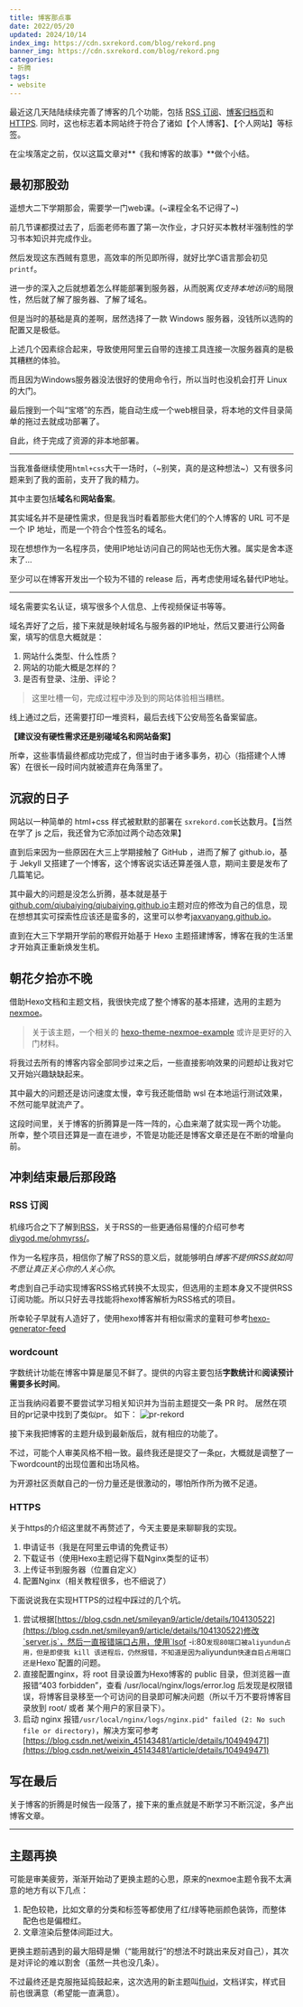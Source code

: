 ```yaml
---
title: 博客那点事
date: 2022/05/20
updated: 2024/10/14
index_img: https://cdn.sxrekord.com/blog/rekord.png
banner_img: https://cdn.sxrekord.com/blog/rekord.png
categories: 
- 折腾
tags:
- website
---
```


最近这几天陆陆续续完善了博客的几个功能，包括 [RSS 订阅](https://sxrekord.com/atom.xml)、[博客归档页](https://sxrekord.com/archives.html)和[HTTPS](https://en.wikipedia.org/wiki/HTTPS).
同时，这也标志着本网站终于符合了诸如【个人博客】、【个人网站】等标签。

在尘埃落定之前，仅以这篇文章对**《我和博客的故事》**做个小结。
## 最初那股劲
遥想大二下学期那会，需要学一门web课。(~课程全名不记得了~)

前几节课都摸过去了，后面老师布置了第一次作业，才只好买本教材半强制性的学习书本知识并完成作业。

然后发现这东西贼有意思，高效率的所见即所得，就好比学C语言那会初见`printf`。

进一步的深入之后就想着怎么样能部署到服务器，从而脱离*仅支持本地访问*的局限性，然后就了解了服务器、了解了域名。

但是当时的基础是真的差啊，居然选择了一款 Windows 服务器，没钱所以选购的配置又是极低。

上述几个因素综合起来，导致使用阿里云自带的连接工具连接一次服务器真的是极其糟糕的体验。

而且因为Windows服务器没法很好的使用命令行，所以当时也没机会打开 Linux 的大门。

最后搜到一个叫“宝塔”的东西，能自动生成一个web根目录，将本地的文件目录简单的拖过去就成功部署了。

自此，终于完成了资源的非本地部署。

--- 

当我准备继续使用`html+css`大干一场时，（~别笑，真的是这种想法~）又有很多问题来到了我的面前，支开了我的精力。

其中主要包括**域名**和**网站备案**。

其实域名并不是硬性需求，但是我当时看着那些大佬们的个人博客的 URL 可不是一个 IP 地址，而是一个符合个性签名的域名。

现在想想作为一名程序员，使用IP地址访问自己的网站也无伤大雅。属实是舍本逐末了...

至少可以在博客开发出一个较为不错的 release 后，再考虑使用域名替代IP地址。 

---

域名需要实名认证，填写很多个人信息、上传视频保证书等等。

域名弄好了之后，接下来就是映射域名与服务器的IP地址，然后又要进行公网备案，填写的信息大概就是：
1. 网站什么类型、什么性质？
2. 网站的功能大概是怎样的？
3. 是否有登录、注册、评论？

> 这里吐槽一句，完成过程中涉及到的网站体验相当糟糕。

线上通过之后，还需要打印一堆资料，最后去线下公安局签名备案留底。

**【建议没有硬性需求还是别碰域名和网站备案】**

所幸，这些事情最终都成功完成了，但当时由于诸多事务，初心（指搭建个人博客）在很长一段时间内就被遗弃在角落里了。
## 沉寂的日子
网站以一种简单的 html+css 样式被默默的部署在 `sxrekord.com`长达数月。【当然在学了 js 之后，我还曾为它添加过两个动态效果】

直到后来因为一些原因在大三上学期接触了 GitHub ，进而了解了 github.io，基于 Jekyll 又搭建了一个博客，这个博客说实话还算差强人意，期间主要是发布了几篇笔记。

其中最大的问题是没怎么折腾，基本就是基于[github.com/qiubaiying/qiubaiying.github.io](https://github.com/qiubaiying/qiubaiying.github.io)主题对应的修改为自己的信息，现在想想其实可探索性应该还是蛮多的，这里可以参考[jaxvanyang.github.io](https://jaxvanyang.github.io/)。

直到在大三下学期开学前的寒假开始基于 Hexo 主题搭建博客，博客在我的生活里才开始真正重新焕发生机。
## 朝花夕拾亦不晚
借助Hexo文档和主题文档，我很快完成了整个博客的基本搭建，选用的主题为[nexmoe](https://github.com/theme-nexmoe/hexo-theme-nexmoe)。

> 关于该主题，一个相关的 [hexo-theme-nexmoe-example](https://github.com/theme-nexmoe/hexo-theme-nexmoe-example) 或许是更好的入门材料。

将我过去所有的博客内容全部同步过来之后，一些直接影响效果的问题却让我对它又开始兴趣缺缺起来。

其中最大的问题还是访问速度太慢，幸亏我还能借助 wsl 在本地运行测试效果，不然可能早就流产了。

这段时间里，关于博客的折腾算是一阵一阵的，心血来潮了就实现一两个功能。
所幸，整个项目还算是一直在进步，不管是功能还是博客文章还是在不断的增量向前。
## 冲刺结束最后那段路
### RSS 订阅
机缘巧合之下了解到[RSS](https://en.wikipedia.org/wiki/RSS)，关于RSS的一些更通俗易懂的介绍可参考[diygod.me/ohmyrss/](https://diygod.me/ohmyrss/)。

作为一名程序员，相信你了解了RSS的意义后，就能够明白*博客不提供RSS就如同不愿让真正关心你的人关心你*。

考虑到自己手动实现博客RSS格式转换不太现实，但选用的主题本身又不提供RSS订阅功能。所以只好去寻找能将hexo博客解析为RSS格式的项目。

所幸轮子早就有人造好了，使用hexo博客并有相似需求的童鞋可参考[hexo-generator-feed](https://github.com/hexojs/hexo-generator-feed)
### wordcount
字数统计功能在博客中算是屡见不鲜了。提供的内容主要包括**字数统计**和**阅读预计需要多长时间**。

正当我纳闷着要不要尝试学习相关知识并为当前主题提交一条 PR 时。
居然在项目的pr记录中找到了类似pr。 如下：
![pr-rekord](https://cdn.sxrekord.com/blog/pr-rekord-22.5.20.webp)

接下来我把博客的主题升级到最新版后，就有相应的功能了。

不过，可能个人审美风格不相一致。最终我还是提交了一条[pr](https://github.com/theme-nexmoe/hexo-theme-nexmoe/pull/209)，大概就是调整了一下wordcount的出现位置和出场风格。

为开源社区贡献自己的一份力量还是很激动的，哪怕所作所为微不足道。
### HTTPS
关于https的介绍这里就不再赘述了，今天主要是来聊聊我的实现。
1. 申请证书（我是在阿里云申请的免费证书）
2. 下载证书（使用Hexo主题记得下载Nginx类型的证书）
3. 上传证书到服务器（位置自定义）
4. 配置Nginx（相关教程很多，也不细说了）

下面说说我在实现HTTPS的过程中踩过的几个坑。
1. 尝试根据[https://blog.csdn.net/smileyan9/article/details/104130522](https://blog.csdn.net/smileyan9/article/details/104130522)修改`server.js`，然后一直报错端口占用，使用`lsof -i:80`发现80端口被aliyundun占用，但是即使我 kill 该进程后，仍然报错，不知道是因为`aliyundun`快速自启占用端口还是`Hexo`配置的问题。
2. 直接配置nginx，将 root 目录设置为Hexo博客的 public 目录，但浏览器一直报错“403 forbidden”，查看 /usr/local/nginx/logs/error.log 后发现是权限错误，将博客目录移至一个可访问的目录即可解决问题（所以千万不要将博客目录放到 root/ 或者 某个用户的家目录下）。
3. 启动 nginx 报错`/usr/local/nginx/logs/nginx.pid" failed (2: No such file or directory)`，解决方案可参考[https://blog.csdn.net/weixin_45143481/article/details/104949471](https://blog.csdn.net/weixin_45143481/article/details/104949471)

## 写在最后
关于博客的折腾是时候告一段落了，接下来的重点就是不断学习不断沉淀，多产出博客文章。

---

## 主题再换
可能是审美疲劳，渐渐开始动了更换主题的心思，原来的nexmoe主题令我不太满意的地方有以下几点：
1. 配色较艳，比如文章的分类和标签等都使用了红/绿等艳丽颜色装饰，而整体配色也是偏橙红。
2. 文章渲染后整体间距过大。

更换主题前遇到的最大阻碍是懒（“能用就行”的想法不时跳出来反对自己），其次是对评论的难以割舍（虽然一共也没几条）。

不过最终还是克服拖延捣鼓起来，这次选用的新主题叫[fluid](https://github.com/fluid-dev/hexo-theme-fluid)，文档详实，样式目前也很满意（希望能一直满意）。
